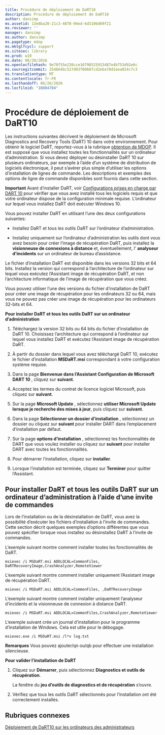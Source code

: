 ```yaml
---
title: Procédure de déploiement de DaRT10
description: Procédure de déploiement de DaRT10
author: dansimp
ms.assetid: 13e8ba20-21c3-4870-94ed-6d3106d69f21
ms.reviewer: ''
manager: dansimp
ms.author: dansimp
ms.pagetype: mdop
ms.mktglfcycl: support
ms.sitesec: library
ms.prod: w10
ms.date: 08/30/2016
ms.openlocfilehash: 9e78f55e238cce16798525915487e4b753d92e6c
ms.sourcegitcommit: 354664bc527d93f80687cd2eba70d1eea024c7c3
ms.translationtype: MT
ms.contentlocale: fr-FR
ms.lasthandoff: 06/26/2020
ms.locfileid: "10804704"
---
```

# Procédure de déploiement de DaRT10


Les instructions suivantes décrivent le déploiement de Microsoft Diagnostics and Recovery Tools (DaRT) 10 dans votre environnement. Pour obtenir le logiciel DaRT, reportez-vous à la rubrique [obtention de MDOP](https://go.microsoft.com/fwlink/?LinkId=322049). Il est supposé que vous installez toutes les fonctionnalités sur un ordinateur d’administration. Si vous devez déployer ou désinstaller DaRT 10 sur plusieurs ordinateurs, par exemple à l’aide d’un système de distribution de logiciels électronique, il peut s’avérer plus simple d’utiliser les options d’installation de lignes de commande. Les descriptions et exemples des options de ligne de commande disponibles sont fournis dans cette section.

**Important**  Avant d’installer DaRT, voir [Configurations prises en charge par DART 10](dart-10-supported-configurations.md) pour vérifier que vous avez installé tous les logiciels requis et que votre ordinateur dispose de la configuration minimale requise. L’ordinateur sur lequel vous installez DaRT doit exécuter Windows 10.

 

Vous pouvez installer DaRT en utilisant l’une des deux configurations suivantes:

-   Installez DaRT et tous les outils DaRT sur l’ordinateur d’administration.

-   Installez uniquement sur l’ordinateur d’administration les outils dont vous avez besoin pour créer l’image de récupération DaRT, puis installez la **visionneuse de connexions à distance** et, éventuellement, l' **analyseur d’incidents** sur un ordinateur de bureau d’assistance.

Le fichier d’installation DaRT est disponible dans les versions 32 bits et 64 bits. Installez la version qui correspond à l’architecture de l’ordinateur sur lequel vous exécutez l’Assistant image de récupération DaRT, et non l’architecture informatique de l’image de récupération que vous créez.

Vous pouvez utiliser l’une des versions du fichier d’installation de DaRT pour créer une image de récupération pour les ordinateurs 32 ou 64, mais vous ne pouvez pas créer une image de récupération pour les ordinateurs 32-bits et 64.

**Pour installer DaRT et tous les outils DaRT sur un ordinateur d’administration**

1.  Téléchargez la version 32 bits ou 64 bits du fichier d’installation de DaRT 10. Choisissez l’architecture qui correspond à l’ordinateur sur lequel vous installez DaRT et exécutez l’Assistant image de récupération DaRT.

2.  À partir du dossier dans lequel vous avez téléchargé DaRT 10, exécutez le fichier d’installation **MSDaRT.msi** correspondant à votre configuration système requise.

3.  Dans la page **Bienvenue dans l’Assistant Configuration de Microsoft DART 10** , cliquez sur **suivant**.

4.  Acceptez les termes du contrat de licence logiciel Microsoft, puis cliquez sur **suivant**.

5.  Sur la page **Microsoft Update** , sélectionnez **utiliser Microsoft Update lorsque je recherche des mises à jour**, puis cliquez sur **suivant**.

6.  Dans la page **Sélectionner un dossier d’installation** , sélectionnez un dossier ou cliquez sur **suivant** pour installer DART dans l’emplacement d’installation par défaut.

7.  Sur la page **options d’installation** , sélectionnez les fonctionnalités de DART que vous voulez installer ou cliquez sur **suivant** pour installer DART avec toutes les fonctionnalités.

8.  Pour démarrer l’installation, cliquez sur **installer**.

9.  Lorsque l’installation est terminée, cliquez sur **Terminer** pour quitter l’Assistant.

## Pour installer DaRT et tous les outils DaRT sur un ordinateur d’administration à l’aide d’une invite de commandes


Lors de l’installation ou de la désinstallation de DaRT, vous avez la possibilité d’exécuter les fichiers d’installation à l’invite de commandes. Cette section décrit quelques exemples d’options différentes que vous pouvez spécifier lorsque vous installez ou désinstallez DaRT à l’invite de commandes.

L’exemple suivant montre comment installer toutes les fonctionnalités de DaRT.

``` syntax
msiexec /i MSDaRT.msi ADDLOCAL=CommonFiles, DaRTRecoveryImage,CrashAnalyzer,RemoteViewer 
```

L’exemple suivant montre comment installer uniquement l’Assistant image de récupération DaRT.

``` syntax
msiexec /i MSDaRT.msi ADDLOCAL=CommonFiles, ,DaRTRecoveryImage
```

L’exemple suivant montre comment installer uniquement l’analyseur d’incidents et la visionneuse de connexion à distance DaRT.

``` syntax
msiexec /i MSDaRT.msi ADDLOCAL=CommonFiles,CrashAnalyzer,RemoteViewer 
```

L’exemple suivant crée un journal d’installation pour le programme d’installation de Windows. Cela est utile pour le débogage.

``` syntax
msiexec.exe /i MSDaRT.msi /l*v log.txt 
```

**Remarques**  Vous pouvez ajouter/qn ou/qb pour effectuer une installation silencieuse.

 

**Pour valider l’installation de DaRT**

1.  Cliquez sur **Démarrer**, puis sélectionnez **Diagnostics et outils de récupération**.

    La fenêtre du **jeu d’outils de diagnostics et de récupération** s’ouvre.

2.  Vérifiez que tous les outils DaRT sélectionnés pour l’installation ont été correctement installés.

## Rubriques connexes


[Déploiement de DaRT10 sur les ordinateurs des administrateurs](deploying-dart-10-to-administrator-computers.md)

 

 





